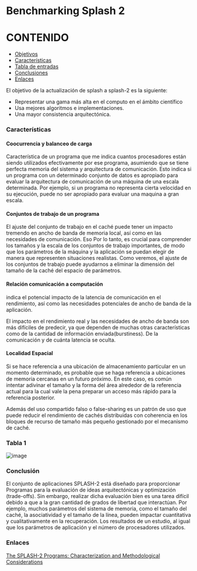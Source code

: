 # Benchmarking Splash 2

# CONTENIDO

* [Objetivos](#id1)
* [Características](#id2)
* [Tabla de entradas](#id3)
* [Conclusiones](#id4)
* [Enlaces](#id5)


El objetivo de la actualización de splash a splash-2 es la siguiente:

* Representar una gama más alta en el computo en el ámbito científico
* Usa mejores algoritmos e implementaciones.
* Una mayor consistencia arquitectónica. 

### Características 

#### Coocurrencia y balanceo de carga

Característica de un programa que me indica cuantos procesadores están siendo utilizados efectivamente por ese programa, 
asumiendo que se tiene perfecta memoria del sistema y arquitectura de comunicación.
Esto indica si un programa con un determinado conjunto de datos es apropiado para evaluar la arquitectura
de comunicación de una máquina de una escala determinada. Por ejemplo, si un
programa no representa cierta velocidad en su ejecución, puede no ser apropiado para evaluar una maquina a gran escala.
  
#### Conjuntos de trabajo de un programa

El ajuste del conjunto de trabajo en el caché puede tener un impacto tremendo en
ancho de banda de memoria local, así como en las necesidades de comunicación. Eso
Por lo tanto, es crucial para comprender los tamaños y la escala de los conjuntos de trabajo importantes, de modo que los parámetros de la máquina y la aplicación se puedan elegir de manera que representen situaciones realistas.
Como veremos, el ajuste de los conjuntos de trabajo puede ayudarnos a eliminar la
dimensión del tamaño de la caché del espacio de parámetros.

#### Relación comunicación a computación 


indica el potencial impacto de la latencia de comunicación en el rendimiento, así como las necesidades potenciales de ancho de banda de la aplicación.

El impacto en el rendimiento real y las necesidades de ancho de banda son más difíciles de predecir, ya que dependen de muchas otras características como de la cantidad de información enviada(burstiness).
De la comunicación y de cuánta latencia se oculta.




#### Localidad Espacial 

Si se hace referencia a una ubicación de almacenamiento particular en un momento determinado,
es probable que se haga referencia a ubicaciones de memoria cercanas en un futuro próximo. 
En este caso, es común intentar adivinar el tamaño y la forma del área alrededor de
la referencia actual para la cual vale la pena preparar un acceso más rápido para la referencia posterior.

Además del uso compartido falso o false-sharing es un patrón de uso que puede reducir el rendimiento de cachés distribuidas 
  con coherencia en los bloques de recurso de tamaño más pequeño gestionado por el mecanismo de caché.
  
 ### Tabla 1
 
 ![image](https://user-images.githubusercontent.com/50051312/59788003-56c1d400-9290-11e9-8643-735cc4b33451.png)

  
### Conclusión 
El conjunto de aplicaciones SPLASH-2 está diseñado para proporcionar
Programas para la evaluación de ideas arquitectónicas y optimización (trade-offs).
Sin embargo, realizar dicha evaluación bien es una tarea difícil debido a que
a la gran cantidad de grados de libertad que interactúan. Por ejemplo,
muchos parámetros del sistema de memoria, como el tamaño del caché, la asociatividad y el tamaño de la línea, pueden impactar cuantitativa y cualitativamente en la recuperación.
Los resultados de un estudio, al igual que los parámetros de aplicación y el número de procesadores utilizados.


### Enlaces 

 [The SPLASH-2 Programs: Characterization
and Methodological Considerations](http://citeseerx.ist.psu.edu/viewdoc/download?doi=10.1.1.48.2356&rep=rep1&type=pdf)
